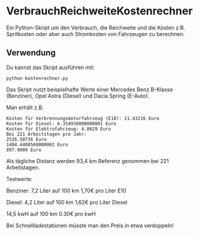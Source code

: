 # VerbrauchReichweiteKostenrechner
Ein Python-Skript um den Verbrauch, die Reichweite und die Kosten z.B. Spritkosten oder aber auch Stromkosten von Fahrzeugen zu berechnen.

## Verwendung

Du kannst das Skript ausführen mit:

```
python kostenrechner.py
```

Das Skript nutzt beispielhafte Werte einer Mercedes Benz B-Klasse (Benziner), Opel Astra (Diesel) und Dacia Spring (E-Auto).

Man erhält z.B.

```
Kosten für Verbrennungsmotorfahrzeug (E10): 11.43216 Euro
Kosten für Diesel: 6.354936000000001 Euro
Kosten für Elektrofahrzeug: 4.0629 Euro
Bei 221 Arbeitstagen pro Jahr:
2526.50736 Euro
1404.4408560000002 Euro
897.9009 Euro
```

Als tägliche Distanz werden 93,4 km Referenz genommen bei 221 Arbeitstagen.

Testwerte:

Benziner:
7,2 Liter auf 100 km
1,70€ pro Liter E10

Diesel:
4,2 Liter auf 100 km
1,62€ pro Liter Diesel

14,5 kwH auf 100 km
0.30€ pro kwH

Bei Schnellladestationen müsste man den Preis in etwa verdoppeln!
